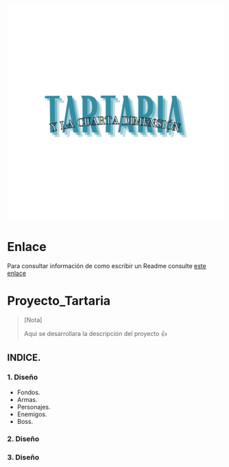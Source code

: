 ![logo](image.png) 
# Enlace
Para consultar información de como escribir un Readme consulte [este enlace](https://docs.github.com/es/get-started/writing-on-github/getting-started-with-writing-and-formatting-on-github/basic-writing-and-formatting-syntax#links)
# Proyecto_Tartaria
>[Nota]
>
>Aqui se desarrollara la descripción del proyecto :+1:

## INDICE.
### 1. Diseño
- Fondos.
- Armas.
- Personajes.
- Enemigos.
- Boss.

### 2. Diseño
### 3. Diseño



